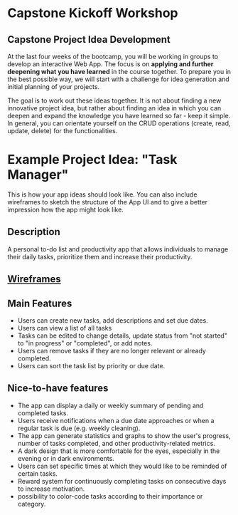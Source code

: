 # Capstone Kickoff Workshop

## Capstone Project Idea Development

At the last four weeks of the bootcamp, you will be working in groups to develop an interactive Web App. The focus is on **applying and further deepening what you have learned** in the course together. To prepare you in the best possible way, we will start with a challenge for idea generation and initial planning of your projects.

The goal is to work out these ideas together. It is not about finding a new innovative project idea, but rather about finding an idea in which you can deepen and expand the knowledge you have learned so far - keep it simple. In general, you can orientate yourself on the CRUD operations (create, read, update, delete) for the functionalities.

# Example Project Idea: "Task Manager"

This is how your app ideas should look like. You can also include wireframes to sketch the structure of the App UI and to give a better impression how the app might look like.

## Description

A personal to-do list and productivity app that allows individuals to manage their daily tasks, prioritize them and increase their productivity.

## [Wireframes](https://excalidraw.com/#room=b585605266621c4e35dc,pjfHkEdnsbOia-hMX2SWng)

## Main Features

- Users can create new tasks, add descriptions and set due dates.
- Users can view a list of all tasks
- Tasks can be edited to change details, update status from "not started" to "in progress" or "completed", or add notes.
- Users can remove tasks if they are no longer relevant or already completed.
- Users can sort the task list by priority or due date.

## Nice-to-have features

- The app can display a daily or weekly summary of pending and completed tasks.
- Users receive notifications when a due date approaches or when a regular task is due (e.g. weekly cleaning).
- The app can generate statistics and graphs to show the user's progress, number of tasks completed, and other productivity-related metrics.
- A dark design that is more comfortable for the eyes, especially in the evening or in dark environments.
- Users can set specific times at which they would like to be reminded of certain tasks.
- Reward system for continuously completing tasks on consecutive days to increase motivation.
- possibility to color-code tasks according to their importance or category.
